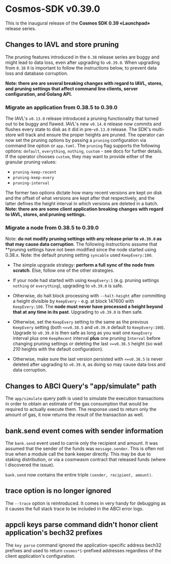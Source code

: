 # Cosmos-SDK v0.39.0

This is the inaugural release of the **Cosmos SDK 0.39 «Launchpad»** release series.

## Changes to IAVL and store pruning

The pruning features introduced in the `0.38` release series are buggy and might lead to data loss,
even after upgrading to `v0.39.0`. When upgrading from `0.38` it is important to follow the instructions
below, to prevent data loss and database corruption.

**Note: there are are several breaking changes with regard to IAVL, stores, and pruning settings that affect command line clients, server configuration, and Golang API.**

### Migrate an application from 0.38.5 to 0.39.0

The IAVL's `v0.13.0` release introduced a pruning functionality that turned out to be buggy and flawed.
IAVL's new `v0.14.0` release now commits and flushes every state to disk as it did in pre-`v0.13.0` release.
The SDK's multi-store will track and ensure the proper heights are pruned. The operator can now set the pruning
options by passing a `pruning` configuration via command line option or `app.toml`. The `pruning` flag supports the following
options: `default`, `everything`, `nothing`, `custom` - see docs for further details. If the operator chooses `custom`, they
may want to provide either of the granular pruning values:
- `pruning-keep-recent`
- `pruning-keep-every`
- `pruning-interval`

The former two options dictate how many recent versions are kept on disk and the offset of what versions are kept after that
respectively, and the latter defines the height interval in which versions are deleted in a batch. **Note: there are are some
client application breaking changes with regard to IAVL, stores, and pruning settings.**

### Migrate a node from 0.38.5 to 0.39.0

Note: **do not modify pruning settings with any release prior to `v0.39.0` as that may cause data corruption**.
The following instructions assume that **pruning settings have not been modified since the node started using 0.38.x. Note: the default pruning setting `syncable` used `KeepEvery:100`.

* The simple upgrade strategy: **perform a full sync of the node from scratch**. Else, follow one of the other strategies.

* If your node had started with using `KeepEvery:1` (e.g. pruning settings `nothing` or `everything`), upgrading to `v0.39.0` is safe.

* Otherwise, do halt block processing with `--halt-height` after committing a height divisible by `KeepEvery` - e.g. at block 147600 with `KeepEvery:100`. The **node must never have processed a height beyond that at any time in its past**. Upgrading to `v0.39.0` is then safe.

* Otherwise, set the `KeepEvery` setting to the same as the previous `KeepEvery` setting (both `<=v0.38.5` and `v0.39.0` default to `KeepEvery:100`). Upgrade to `v0.39.0` is then safe as long as you wait one `KeepEvery` interval plus one `KeepRecent` interval **plus** one pruning `Interval` before changing pruning settings or deleting the last `<=v0.38.5` height (so wait *210* heights with the default configuration).

* Otherwise, make sure the last version persisted with `<=v0.38.5` is never deleted after upgrading to `v0.39.0`, as doing so may cause data loss and data corruption.

## Changes to ABCI Query's "app/simulate" path

The `app/simulate` query path is used to simulate the execution transactions in order to obtain an estimate
of the gas consumption that would be required to actually execute them. The response used to return only
the amount of gas, it now returns the result of the transaction as well.

## bank.send event comes with sender information

The `bank.send` event used to carrie only the recipient and amount. It was assumed that the sender of the funds was `message.sender`.
This is often not true when a module call the bank keeper directly. This may be due to staking distribution, or via a cosmwasm contract that released funds (where I discovered the issue).

`bank.send` now contains the entire triple `(sender, recipient, amount)`.

## trace option is no longer ignored

The `--trace` option is reintroduced. It comes in very handy for debugging as it causes the full stack trace to be included in the ABCI error logs.

## appcli keys parse command didn't honor client application's bech32 prefixes

The `key parse` command ignored the application-specific address bech32
prefixes and used to return `cosmos*1`-prefixed addresses regardless
of the client application's configuration.
